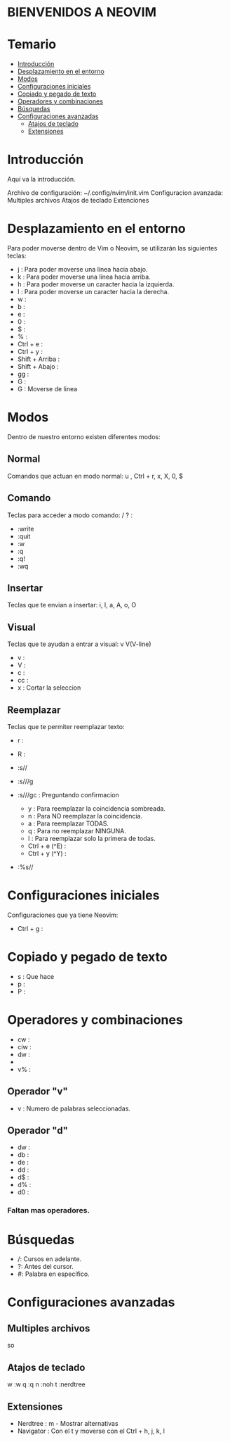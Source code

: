 # BIENVENIDOS A NEOVIM

# Temario

- [Introducción](#introducción)
- [Desplazamiento en el entorno](#desplazamiento-en-el-entorno)
- [Modos](#modos)
- [Configuraciones iniciales](#configuraciones-iniciales)
- [Copiado y pegado de texto](#copiado-y-pegado-de-texto)
- [Operadores y combinaciones](#operadores-y-combinaciones)
- [Búsquedas](#búsquedas)
- [Configuraciones avanzadas](#configuraciones-avanzadas)
    - [Atajos de teclado](#atajos-de-teclado)
    - [Extensiones](#extensiones)

# Introducción
Aquí va la introducción.

Archivo de configuración: ~/.config/nvim/init.vim
Configuracion avanzada:
    Multiples archivos
    Atajos de teclado
    Extenciones

# Desplazamiento en el entorno
Para poder moverse dentro de Vim o Neovim, se utilizarán las siguientes teclas:
- j : Para poder moverse una línea hacia abajo.
- k : Para poder moverse una línea hacia arriba.
- h : Para poder moverse un caracter hacia la izquierda.
- l : Para poder moverse un caracter hacia la derecha.
- w :
- b :
- e :
- 0 :
- $ :
- % :
- Ctrl + e :
- Ctrl + y :
- Shift + Arriba :
- Shift + Abajo :
- gg :
- G :
- <Numero>G : Moverse de linea

# Modos
Dentro de nuestro entorno existen diferentes modos:

## Normal
Comandos que actuan en modo normal: u , Ctrl + r, x, X, 0, $

## Comando
Teclas para acceder a modo comando: / ? :
- :write
- :quit
- :w
- :q
- :q!
- :wq

## Insertar
Teclas que te envian a insertar: i, I, a, A, o, O

## Visual
Teclas que te ayudan a entrar a visual: v V(V-line)
- v :
- V :
- c :
- cc :
- x : Cortar la seleccion

## Reemplazar
Teclas que te permiter reemplazar texto:
- r : 
- R : 
- :s/<Palabra a buscar>/<Palabra a reemplazar>
- :s/<Palabra a buscar>/<Palabra a reemplazar>/g
- :s/<Palabra a buscar>/<Palabra a reemplazar>/gc : Preguntando confirmacion
    * y : Para reemplazar la coincidencia sombreada.
    * n : Para NO reemplazar la coincidencia.
    * a : Para reemplazar TODAS.
    * q : Para no reemplazar NINGUNA.
    * l : Para reemplazar solo la primera de todas.
    * Ctrl + e (^E) :
    * Ctrl + y (^Y) :

- :%s/<Palabra a buscar>/<Palabra a reemplazar>

# Configuraciones iniciales
Configuraciones que ya tiene Neovim:
- Ctrl + g :

# Copiado y pegado de texto
- s : Que hace
- p : 
- P : 

# Operadores y combinaciones
- cw :
- ciw : 
- dw : 
- <Numero>
- v% :

## Operador "v"
- <Numero>v : Numero de palabras seleccionadas.

## Operador "d"
- dw :
- db :
- de :
- dd :
- d$ :
- d% :
- d0 :

### Faltan mas operadores.

# Búsquedas
- /: Cursos en adelante.
- ?: Antes del cursor.
- #: Palabra en específico. 

# Configuraciones avanzadas
## Multiples archivos
so
## Atajos de teclado
<space>w :w
<space>q :q
<space>n :noh
<space>t :nerdtree

## Extensiones
- Nerdtree : m - Mostrar alternativas
- Navigator : Con el t y moverse con el Ctrl + h, j, k, l
